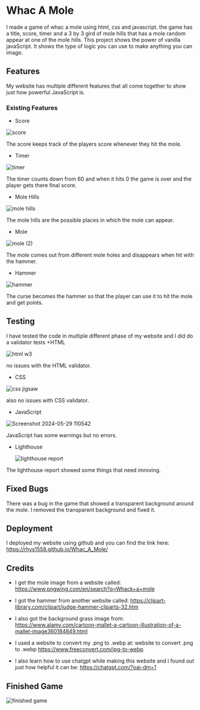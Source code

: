 # Whac A Mole

I made a game of whac a mole using html, css and javascript. the game has a title, score, 
timer and a 3 by 3 gird of mole hills that has a mole random appear at one of the mole hills.
This project shows the power of vanilla javaScript. It shows the type of logic you can use to 
make anything you can image.

## Features

My website has multiple different features that all come together to show just how powerful JavaScript is.

### Existing Features

+ Score

![score](https://github.com/Rhys1558/Whac_A_Mole/assets/155891872/562389c5-048d-4d93-99e4-82d4c0d21fc1)
 
 The score keeps track of the players score whenever they hit the mole.


 + Timer

![timer](https://github.com/Rhys1558/Whac_A_Mole/assets/155891872/2569294f-04d1-4d86-9054-ab77ab356a9c)

The timer counts down from 60 and when it hits 0 the game is over and the player gets 
there final score.

+ Mole Hills

![mole  hills](https://github.com/Rhys1558/Whac_A_Mole/assets/155891872/b3527632-f652-4def-8bcf-f7d71378fdba)

The mole hills are the possible places in which the mole can appear.
+ Mole
  
![mole (2)](https://github.com/user-attachments/assets/3d36e965-db3e-43ed-94be-35247f5aa7d0)

The  mole comes out from different mole holes and disappears when hit with the hammer.

+ Hammer

![hammer](https://github.com/Rhys1558/Whac_A_Mole/assets/155891872/74670990-f2a6-48b5-b1d8-0c5ea1ea0af6)

The curse becomes the hammer so that the player can use it to hit the mole and get points.


## Testing

I have tested the code in multiple different phase of my website and I did do a validator tests
 +HTML

![html w3](https://github.com/Rhys1558/Whac_A_Mole/assets/155891872/9373b7d4-f6a8-42a0-9e7d-5b373243d123)

no issues with the HTML validator.

 + CSS

![css jigsaw](https://github.com/Rhys1558/Whac_A_Mole/assets/155891872/1ab60a6f-e013-4a54-99c7-e24ac2e793a1)

also no issues with CSS validator.

 + JavaScript

  ![Screenshot 2024-05-29 110542](https://github.com/Rhys1558/Whac_A_Mole/assets/155891872/34cf5845-b68b-4c4c-9cd4-1cb0a82d79d2)

JavaScript has some warnings but no errors.

 + Lighthouse

   ![lighthouse report](https://github.com/Rhys1558/Whac_A_Mole/assets/155891872/96e1e81d-a9e6-4239-b054-ca147735d0cd)

The lighthouse report showed some things that need imroving.

## Fixed Bugs

There was a bug in the game that showed a transparent background around the mole. I removed the transparent background and fixed it.


## Deployment
I deployed my website using github and you can find the link here:
https://rhys1558.github.io/Whac_A_Mole/

## Credits
+ I get the mole image from a website called:
https://www.pngwing.com/en/search?q=Whack+a+mole

+ I got the hammer from another website called:
  https://clipart-library.com/clipart/judge-hammer-cliparts-32.htm

+ I also got the background grass image from:
https://www.alamy.com/cartoon-mallet-a-cartoon-illustration-of-a-mallet-image360184849.html

+ I used a website to convert my .png to .webp at:
  website to convert .png to .webp
https://www.freeconvert.com/jpg-to-webp

+ I also learn how to use chatgpt while making this website and i found out just how
helpful it can be:
https://chatgpt.com/?oai-dm=1

## Finished Game
![finished game](https://github.com/user-attachments/assets/c9651256-19a8-4a4e-86a3-36b66ddbe73d)
